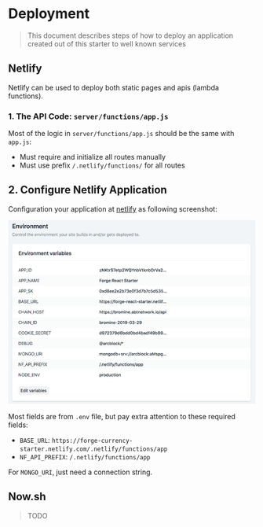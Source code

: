# Deployment

> This document describes steps of how to deploy an application created out of this starter to well known services

## Netlify

Netlify can be used to deploy both static pages and apis (lambda functions).

### 1. The API Code: `server/functions/app.js`

Most of the logic in `server/functions/app.js` should be the same with `app.js`:

- Must require and initialize all routes manually
- Must use prefix `/.netlify/functions/` for all routes

## 2. Configure Netlify Application

Configuration your application at [netlify](https://app.netlify.com/sites/forge-currency-starter/settings/deploys) as following screenshot:

![](./netlify-config.png)

Most fields are from `.env` file, but pay extra attention to these required fields:

- `BASE_URL`: `https://forge-currency-starter.netlify.com/.netlify/functions/app`
- `NF_API_PREFIX`: `/.netlify/functions/app`

For `MONGO_URI`, just need a connection string.

## Now.sh

> TODO
